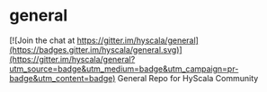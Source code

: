 # general

[![Join the chat at https://gitter.im/hyscala/general](https://badges.gitter.im/hyscala/general.svg)](https://gitter.im/hyscala/general?utm_source=badge&utm_medium=badge&utm_campaign=pr-badge&utm_content=badge)
General Repo for HyScala Community
